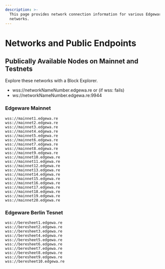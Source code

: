 ```yaml
---
description: >-
  This page provides network connection information for various Edgeware
  networks.
---
```


# Networks and Public Endpoints

## Publically Available Nodes on Mainnet and Testnets

Explore these networks with a Block Explorer.

* wss://networkNameNumber.edgewa.re or \(if wss: fails\)
* ws://networkNameNumber.edgewa.re:9944

### Edgeware Mainnet

```text
wss://mainnet1.edgewa.re
wss://mainnet2.edgewa.re
wss://mainnet3.edgewa.re
wss://mainnet4.edgewa.re
wss://mainnet5.edgewa.re
wss://mainnet6.edgewa.re
wss://mainnet7.edgewa.re
wss://mainnet8.edgewa.re
wss://mainnet9.edgewa.re
wss://mainnet10.edgewa.re
wss://mainnet11.edgewa.re
wss://mainnet12.edgewa.re
wss://mainnet13.edgewa.re
wss://mainnet14.edgewa.re
wss://mainnet15.edgewa.re
wss://mainnet16.edgewa.re
wss://mainnet17.edgewa.re
wss://mainnet18.edgewa.re
wss://mainnet19.edgewa.re
wss://mainnet20.edgewa.re
```

### Edgeware Berlin Tesnet

```text
wss://beresheet1.edgewa.re
wss://beresheet2.edgewa.re
wss://beresheet3.edgewa.re
wss://beresheet4.edgewa.re
wss://beresheet5.edgewa.re
wss://beresheet6.edgewa.re
wss://beresheet7.edgewa.re
wss://beresheet8.edgewa.re
wss://beresheet9.edgewa.re
wss://beresheet10.edgewa.re
```

